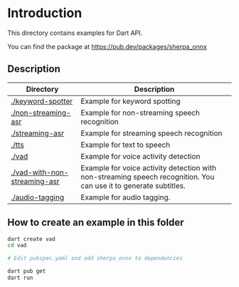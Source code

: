 # Introduction

This directory contains examples for Dart API.

You can find the package at
https://pub.dev/packages/sherpa_onnx

## Description

| Directory | Description |
|-----------|-------------|
| [./keyword-spotter](./keyword-spotter)| Example for keyword spotting|
| [./non-streaming-asr](./non-streaming-asr)| Example for non-streaming speech recognition|
| [./streaming-asr](./streaming-asr)| Example for streaming speech recognition|
| [./tts](./tts)| Example for text to speech|
| [./vad](./vad)| Example for voice activity detection|
| [./vad-with-non-streaming-asr](./vad-with-non-streaming-asr)| Example for voice activity detection with non-streaming speech recognition. You can use it to generate subtitles.|
| [./audio-tagging](./audio-tagging)| Example for audio tagging.|

## How to create an example in this folder

```bash
dart create vad
cd vad

# Edit pubspec.yaml and add sherpa_onnx to dependencies

dart pub get
dart run
```
